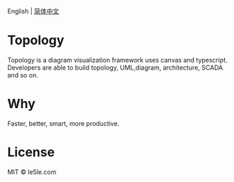 English | [简体中文](./README.CN.md)

# Topology

Topology is a diagram visualization framework uses canvas and typescript. Developers are able to build topology, UML,diagram, architecture, SCADA and so on.

# Why

Faster, better, smart, more productive.

# License

MIT © le5le.com
